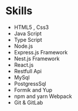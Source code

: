 <h1>Skills</h1>
<div class="row skills">
    <ul>
        <section>
            <li>HTML5 , Css3</li>
        </section>
        <section>
            <li>Java Script</li>
        </section>
        <section>
            <li>Type Script</li>
        </section>
        <section>
            <li>Node.js</li>
        </section>
        <section>
            <li>Express.js Framework</li>
        </section>
        <section>
            <li>Nest.js Framework</li>
        </section>
        <section>
            <li>React.js</li>
        </section>
        <section>
            <li>Restfull Api</li>
        </section>
        <section>
            <li>MySql</li>
        </section>
        <section>
            <li>PostgressSql</li>
        </section>
        <section>
            <li>Formik and Yup </li>
        </section>
        <section>
            <li>npm and yarn Webpack </li>
        </section>
        <section>
            <li>Git & GitLab </li>
        </section>
    </ul>
</div>
